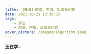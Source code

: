 ```yaml
---
title: 【算法】前缀、中缀、后缀表达式
date: 2021-10-21 13:35:55
tags:
    - 算法
    - 前缀、中缀、后缀表达式
cover_picture: /images/algorithm.jpeg
---
```

**还在学~**
